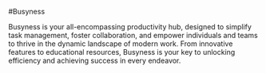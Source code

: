 #Busyness

Busyness is your all-encompassing productivity hub, designed to simplify task management, foster collaboration, and empower individuals and teams to thrive in the dynamic landscape of modern work. From innovative features to educational resources, Busyness is your key to unlocking efficiency and achieving success in every endeavor.
